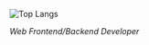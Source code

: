 ![Top Langs](https://github-readme-stats.vercel.app/api/top-langs/?username=heavyrisem&layout=compact&theme=graywhite)

*Web Frontend/Backend Developer*
